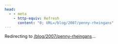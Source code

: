 ```yaml
---
head:
  - - meta
    - http-equiv: Refresh
      content: "0; URL=/blog/2007/penny-rheingans"
---
```


Redirecting to <a href="/blog/2007/penny-rheingans">/blog/2007/penny-rheingans</a>…